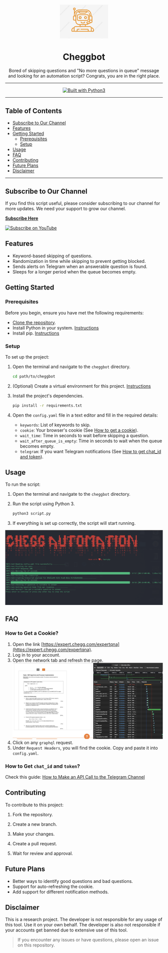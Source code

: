 <div align="center">
  <img src="./images/icon.png" width="154" alt="Cheggbot Logo">
  <h1>Cheggbot</h1>
  <p>Bored of skipping questions and "No more questions in queue" message and looking for an automation script? Congrats, you are in the right place.</p>
</div>

---

<p align="center">
    <a href="https://www.python.org/">
    	<img src="https://img.shields.io/badge/built%20with-Python3-red.svg" alt="Built with Python3">
    </a>
</p>

---

## Table of Contents

- [Subscribe to Our Channel](#subscribe-to-our-channel)
- [Features](#features)
- [Getting Started](#getting-started)
  - [Prerequisites](#prerequisites)
  - [Setup](#setup)
- [Usage](#usage)
- [FAQ](#faq)
- [Contributing](#contributing)
- [Future Plans](#future-plans)
- [Disclaimer](#disclaimer)

---

## Subscribe to Our Channel

If you find this script useful, please consider subscribing to our channel for more updates. We need your support to grow our channel.

[**Subscribe Here**](https://www.youtube.com/channel/UCYrIyQDF2t29T49KM0IYb1A?sub_confirmation=1)

[![Subscribe on YouTube](https://user-images.githubusercontent.com/55315065/221374382-106e9c23-6029-47cb-a365-eb22003b5f69.png)](https://www.youtube.com/watch?v=FtE64YC9XqA)

## Features

- Keyword-based skipping of questions.
- Randomization in time while skipping to prevent getting blocked.
- Sends alerts on Telegram when an answerable question is found.
- Sleeps for a longer period when the queue becomes empty.

## Getting Started

### Prerequisites

Before you begin, ensure you have met the following requirements:

- [Clone the repository](https://docs.github.com/en/repositories/creating-and-managing-repositories/cloning-a-repository).
- Install Python in your system. [Instructions](https://topictrick.com/install-python-on-any-platform/)
- Install pip. [Instructions](https://www.geeksforgeeks.org/how-to-install-pip-on-windows/)

### Setup

To set up the project:

1. Open the terminal and navigate to the `cheggbot` directory.
   
   ```bash
   cd path/to/cheggbot
   ```

2. (Optional) Create a virtual environment for this project. [Instructions](https://docs.python.org/3/tutorial/venv.html)

3. Install the project's dependencies.

   ```bash
   pip install -r requirements.txt
   ```

4. Open the `config.yaml` file in a text editor and fill in the required details:

   - `keywords`: List of keywords to skip.
   - `cookie`: Your browser's cookie (See [How to get a cookie](#how-to-get-cookie)).
   - `wait_time`: Time in seconds to wait before skipping a question.
   - `wait_after_queue_is_empty`: Time in seconds to wait when the queue becomes empty.
   - `telegram`: If you want Telegram notifications (See [How to get chat_id and token](#how-to-get-chat_id-and-token)).

## Usage

To run the script:

1. Open the terminal and navigate to the `cheggbot` directory.

2. Run the script using Python 3.

   ```bash
   python3 script.py
   ```

3. If everything is set up correctly, the script will start running.
<div align="center">
  <img src="./images/Script%20Running.png" alt="Script Running">
</div>

## FAQ

### How to Get a Cookie?

1. Open the link [https://expert.chegg.com/expertqna](https://expert.chegg.com/expertqna).
2. Log in to your account.
3. Open the network tab and refresh the page.
   ![Network Tab](./images/Find%20Cookie.png)
4. Click on any `graphql` request.
5. Under `Request Headers`, you will find the cookie. Copy and paste it into `config.yaml`.

### How to Get `chat_id` and `token`?

Check this guide: [How to Make an API Call to the Telegram Channel](https://help.nethunt.com/en/articles/6253243-how-to-make-an-api-call-to-the-telegram-channel)

## Contributing

To contribute to this project:

1. Fork the repository.

2. Create a new branch.

3. Make your changes.

4. Create a pull request.

5. Wait for review and approval.

## Future Plans

- Better ways to identify good questions and bad questions.
- Support for auto-refreshing the cookie.
- Add support for different notification methods.

## Disclaimer

This is a research project. The developer is not responsible for any usage of this tool. Use it on your own behalf. The developer is also not responsible if your accounts get banned due to extensive use of this tool.

> If you encounter any issues or have questions, please open an issue on this repository.
